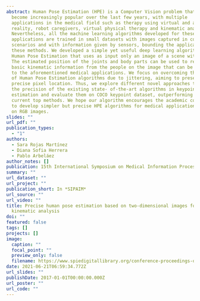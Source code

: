 ```yaml
---
abstract: Human Pose Estimation (HPE) is a Computer Vision problem that has
  become increasingly popular over the last few years, with multiple
  applications in the medical field such as therapy using virtual and augmented
  reality, robot caregivers, virtual physical therapy and kinematic analysis.
  Nevertheless, all the machine learning algorithms developed for these
  applications are trained in small datasets with images captured in constrained
  scenarios and with information given by sensors, bounding the applicability of
  these methods. We developed a simple yet useful deep learning algorithm for
  Human Pose Estimation that uses as input only an image of a scene with people.
  The estimated position of the joints and body parts can be used to retrieve
  basic kinematic information from the people on the image that can be applied
  to the aforementioned medical applications. We focus on overcoming the limit
  of Human Pose Estimation algorithms due to jittering, aiming to preserve more
  precise pixel location. Thus, we explore different novel approaches to improve
  the precision of the existing state- of-the-art algorithms in keypoint
  estimation and evaluate them on COCO keypoint dataset, outperforming the
  current top methods. We hope our algorithm encourages the academic community
  to develop simpler but precise HPE algorithms for medical applications based
  on RGB images.
slides: ""
url_pdf: ""
publication_types:
  - "1"
authors:
  - Sara Rojas Martínez
  - Diana Sofia Herrera
  - Pablo Arbeláez
author_notes: []
publication: 15th International Symposium on Medical Information Processing and Analysis
summary: ""
url_dataset: ""
url_project: ""
publication_short: In *SIPAIM*
url_source: ""
url_video: ""
title: Precise human pose estimation based on two-dimensional images for
  kinematic analysis
doi: ""
featured: false
tags: []
projects: []
image:
  caption: ""
  focal_point: ""
  preview_only: false
  filename: https://www.spiedigitallibrary.org/conference-proceedings-of-spie/11330/113300F/Precise-human-pose-estimation-based-on-two-dimensional-images-for/10.1117/12.2542539.full
date: 2021-06-21T06:59:34.772Z
url_slides: ""
publishDate: 2017-01-01T00:00:00.000Z
url_poster: ""
url_code: ""
---
```

